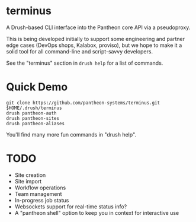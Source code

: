 terminus
========

A Drush-based CLI interface into the Pantheon core API via a pseudoproxy.

This is being developed initially to support some engineering and partner edge cases (DevOps shops, Kalabox, proviso), but we hope to make it a solid tool for all command-line and script-savvy developers.

See the "terminus" section in `drush help` for a list of commands.

Quick Demo
==========

    git clone https://github.com/pantheon-systems/terminus.git $HOME/.drush/terminus
    drush pantheon-auth
    drush pantheon-sites
    drush pantheon-aliases

You'll find many more fun commands in "drush help".

TODO
====

- Site creation
- Site import
- Workflow operations
- Team management
- In-progress job status
- Websockets support for real-time status info?
- A "pantheon shell" option to keep you in context for interactive use
